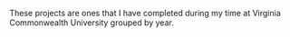 These projects are ones that I have completed during my time at Virginia Commonwealth University grouped by year.
